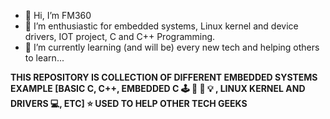- 👋 Hi, I’m FM360
- 👀 I’m enthusiastic for embedded systems, Linux kernel and device drivers, IOT project, C and C++ Programming.
- 🌱 I’m currently learning (and will be) every new tech and helping others to learn...

**THIS REPOSITORY IS COLLECTION OF DIFFERENT EMBEDDED SYSTEMS EXAMPLE [BASIC C, C++, EMBEDDED C  🕹  📡  🔋  💡 , LINUX KERNEL AND DRIVERS 💻, ETC] ⭐️  USED TO HELP OTHER TECH GEEKS**
<!---
Logan859/Logan859 is a ✨ special ✨ repository because its `README.md` (this file) appears on your GitHub profile.
You can click the Preview link to take a look at your changes.
--->

